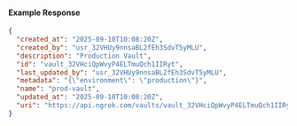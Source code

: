 <!-- Code generated for API Clients. DO NOT EDIT. -->

#### Example Response

```json
{
  "created_at": "2025-09-10T10:08:20Z",
  "created_by": "usr_32VHUy9nnsaBL2fEh3SdvT5yMLU",
  "description": "Production Vault",
  "id": "vault_32VHciQpWvyP4ELTmuQch1IIRyt",
  "last_updated_by": "usr_32VHUy9nnsaBL2fEh3SdvT5yMLU",
  "metadata": "{\"environment\": \"production\"}",
  "name": "prod-vault",
  "updated_at": "2025-09-10T10:08:20Z",
  "uri": "https://api.ngrok.com/vaults/vault_32VHciQpWvyP4ELTmuQch1IIRyt"
}
```
